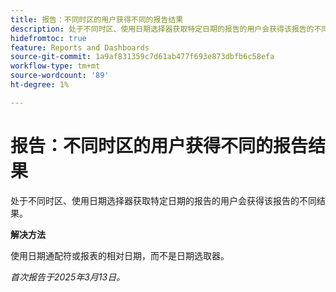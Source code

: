```yaml
---
title: 报告：不同时区的用户获得不同的报告结果
description: 处于不同时区、使用日期选择器获取特定日期的报告的用户会获得该报告的不同结果。
hidefromtoc: true
feature: Reports and Dashboards
source-git-commit: 1a9af831359c7d61ab477f693e873dbfb6c58efa
workflow-type: tm+mt
source-wordcount: '89'
ht-degree: 1%

---
```



# 报告：不同时区的用户获得不同的报告结果

处于不同时区、使用日期选择器获取特定日期的报告的用户会获得该报告的不同结果。

**解决方法**

使用日期通配符或报表的相对日期，而不是日期选取器。

_首次报告于2025年3月13日。_
